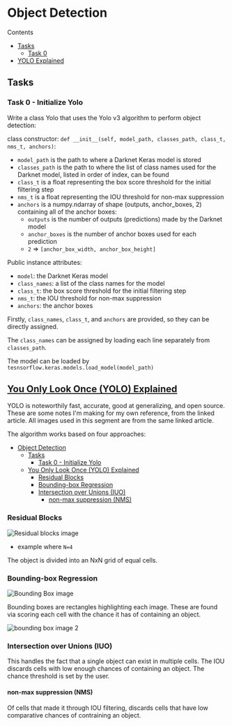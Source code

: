 # Object Detection

Contents
- [Tasks](#tasks)
  - [Task 0](#task-0---initialize-yolo)
- [YOLO Explained](#you-only-look-once-yolo-explained)

## Tasks

### Task 0 - Initialize Yolo

Write a class Yolo that uses the Yolo v3 algorithm to perform object detection:

class constructor: `def __init__(self, model_path, classes_path, class_t, nms_t, anchors)`:

* `model_path` is the path to where a Darknet Keras model is stored
* `classes_path` is the path to where the list of class names used for the Darknet model, listed in order of index, can be found
* `class_t` is a float representing the box score threshold for the initial filtering step
* `nms_t` is a float representing the IOU threshold for non-max suppression
* `anchors` is a numpy.ndarray of shape (outputs, anchor_boxes, 2) containing all of the anchor boxes:
    * `outputs` is the number of outputs (predictions) made by the Darknet model
    * `anchor_boxes` is the number of anchor boxes used for each prediction
    * `2` => `[anchor_box_width, anchor_box_height]`

Public instance attributes:
 * `model`: the Darknet Keras model
 * `class_names`: a list of the class names for the model
 * `class_t`: the box score threshold for the initial filtering step
 * `nms_t`: the IOU threshold for non-max suppression
 * `anchors`: the anchor boxes

Firstly, `class_names`, `class_t`, and `anchors` are provided, so they can be directly assigned.

The `class_names` can be assigned by loading each line separately from `classes_path`.

The model can be loaded by `tesnsorflow.keras.models.load_model(model_path)`


## [You Only Look Once (YOLO) Explained](https://www.datacamp.com/blog/yolo-object-detection-explained)

YOLO is noteworthily fast, accurate, good at generalizing, and open source. These are some notes I'm making for my own reference, from the linked article. All images used in this segment are from the same linked article.

The algorithm works based on four approaches:
- [Object Detection](#object-detection)
  - [Tasks](#tasks)
    - [Task 0 - Initialize Yolo](#task-0---initialize-yolo)
  - [You Only Look Once (YOLO) Explained](#you-only-look-once-yolo-explained)
    - [Residual Blocks](#residual-blocks)
    - [Bounding-box Regression](#bounding-box-regression)
    - [Intersection over Unions (IUO)](#intersection-over-unions-iuo)
      - [non-max suppression (NMS)](#non-max-suppression-nms)

### Residual Blocks

![Residual blocks image](https://images.datacamp.com/image/upload/v1664382699/Application_of_grid_cells_to_the_original_image_7d3c056d06.png)
* example where `N=4`

The object is divided into an NxN grid of equal cells.

### Bounding-box Regression

![Bounding Box image](https://images.datacamp.com/image/upload/v1664382700/Identification_of_significant_and_insignificant_grids_d1e80c8bf4.png)

Bounding boxes are rectangles highlighting each image. These are found via scoring each cell with the chance it has of containing an object.

![bounding box image 2](https://images.datacamp.com/image/upload/v1664382698/Bounding_box_regression_identification_f530973d75.png)

### Intersection over Unions (IUO)

This handles the fact that a single object can exist in multiple cells. The IOU discards cells with low enough chances of containing an object. The chance threshold is set by the user.

#### non-max suppression (NMS)

Of cells that made it through IOU filtering, discards cells that have low comparative chances of contraining an object.
